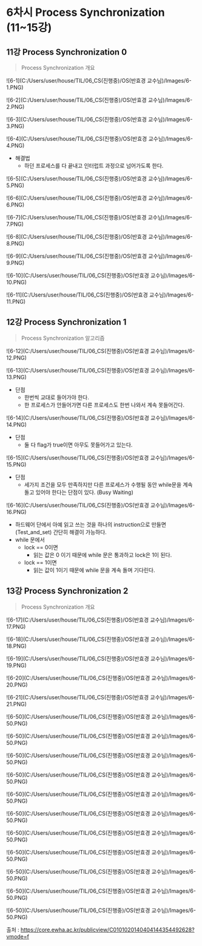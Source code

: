 # 6차시 Process Synchronization (11~15강)

## 11강 Process Synchronization 0

>  Process Synchronization 개요

![6-1](C:/Users/user/house/TIL/06_CS(진행중)/OS(반효경 교수님)/Images/6-1.PNG)

![6-2](C:/Users/user/house/TIL/06_CS(진행중)/OS(반효경 교수님)/Images/6-2.PNG)

![6-3](C:/Users/user/house/TIL/06_CS(진행중)/OS(반효경 교수님)/Images/6-3.PNG)



![6-4](C:/Users/user/house/TIL/06_CS(진행중)/OS(반효경 교수님)/Images/6-4.PNG)

- 해결법
  - 하던 프로세스를 다 끝내고 인터럽트 과정으로 넘어가도록 한다.

![6-5](C:/Users/user/house/TIL/06_CS(진행중)/OS(반효경 교수님)/Images/6-5.PNG)

![6-6](C:/Users/user/house/TIL/06_CS(진행중)/OS(반효경 교수님)/Images/6-6.PNG)

![6-7](C:/Users/user/house/TIL/06_CS(진행중)/OS(반효경 교수님)/Images/6-7.PNG)



![6-8](C:/Users/user/house/TIL/06_CS(진행중)/OS(반효경 교수님)/Images/6-8.PNG)



![6-9](C:/Users/user/house/TIL/06_CS(진행중)/OS(반효경 교수님)/Images/6-9.PNG)



![6-10](C:/Users/user/house/TIL/06_CS(진행중)/OS(반효경 교수님)/Images/6-10.PNG)



![6-11](C:/Users/user/house/TIL/06_CS(진행중)/OS(반효경 교수님)/Images/6-11.PNG)

## 12강 Process Synchronization 1

>  Process Synchronization 알고리즘

![6-12](C:/Users/user/house/TIL/06_CS(진행중)/OS(반효경 교수님)/Images/6-12.PNG)

![6-13](C:/Users/user/house/TIL/06_CS(진행중)/OS(반효경 교수님)/Images/6-13.PNG)

- 단점
  - 한번씩 교대로 들어가야 한다.
  - 한 프로세스가 안들어가면 다른 프로세스도 한번 나와서 계속 못들어간다.

![6-14](C:/Users/user/house/TIL/06_CS(진행중)/OS(반효경 교수님)/Images/6-14.PNG)

- 단점
  - 둘 다 flag가 true이면 아무도 못들어가고 있는다.

![6-15](C:/Users/user/house/TIL/06_CS(진행중)/OS(반효경 교수님)/Images/6-15.PNG)

- 단점
  - 세가지 조건을 모두 만족하지만 다른 프로세스가 수행될 동안 while문을 계속돌고 있어야 한다는 단점이 있다. (Busy Waiting)

![6-16](C:/Users/user/house/TIL/06_CS(진행중)/OS(반효경 교수님)/Images/6-16.PNG)

- 하드웨어 단에서 아예 읽고 쓰는 것을 하나의 instruction으로 만들면(Test_and_set) 간단히 해결이 가능하다. 
- while 문에서
  - lock == 0이면
    - 읽는 값은 0 이기 때문에 while 문은 통과하고 lock은 1이 된다.
  - lock == 1이면
    - 읽는 값이 1이기 때문에 while 문을 계속 돌며 기다린다.

## 13강 Process Synchronization 2

>  Process Synchronization 개요

![6-17](C:/Users/user/house/TIL/06_CS(진행중)/OS(반효경 교수님)/Images/6-17.PNG)

![6-18](C:/Users/user/house/TIL/06_CS(진행중)/OS(반효경 교수님)/Images/6-18.PNG)

 ![6-19](C:/Users/user/house/TIL/06_CS(진행중)/OS(반효경 교수님)/Images/6-19.PNG)

![6-20](C:/Users/user/house/TIL/06_CS(진행중)/OS(반효경 교수님)/Images/6-20.PNG)

![6-21](C:/Users/user/house/TIL/06_CS(진행중)/OS(반효경 교수님)/Images/6-21.PNG)

![6-50](C:/Users/user/house/TIL/06_CS(진행중)/OS(반효경 교수님)/Images/6-50.PNG)

![6-50](C:/Users/user/house/TIL/06_CS(진행중)/OS(반효경 교수님)/Images/6-50.PNG)

![6-50](C:/Users/user/house/TIL/06_CS(진행중)/OS(반효경 교수님)/Images/6-50.PNG)

![6-50](C:/Users/user/house/TIL/06_CS(진행중)/OS(반효경 교수님)/Images/6-50.PNG)

![6-50](C:/Users/user/house/TIL/06_CS(진행중)/OS(반효경 교수님)/Images/6-50.PNG)

![6-50](C:/Users/user/house/TIL/06_CS(진행중)/OS(반효경 교수님)/Images/6-50.PNG)

![6-50](C:/Users/user/house/TIL/06_CS(진행중)/OS(반효경 교수님)/Images/6-50.PNG)

![6-50](C:/Users/user/house/TIL/06_CS(진행중)/OS(반효경 교수님)/Images/6-50.PNG)

![6-50](C:/Users/user/house/TIL/06_CS(진행중)/OS(반효경 교수님)/Images/6-50.PNG)

![6-50](C:/Users/user/house/TIL/06_CS(진행중)/OS(반효경 교수님)/Images/6-50.PNG)

![6-50](C:/Users/user/house/TIL/06_CS(진행중)/OS(반효경 교수님)/Images/6-50.PNG)



출처 : https://core.ewha.ac.kr/publicview/C0101020140404144354492628?vmode=f